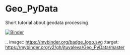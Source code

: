 # Geo_PyData
Short tutorial about geodata processing

[![Binder](https://mybinder.org/badge_logo.svg)](https://mybinder.org/v2/gh/jtuvaleva/Geo_PyData/master)

.. image:: https://mybinder.org/badge_logo.svg
 :target: https://mybinder.org/v2/gh/jtuvaleva/Geo_PyData/master
